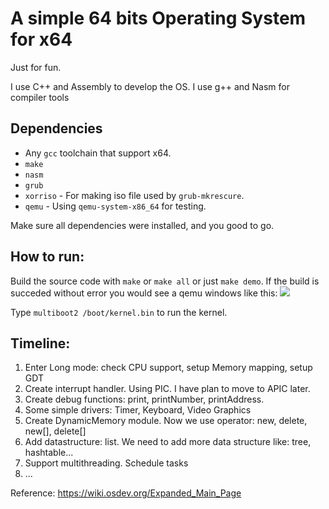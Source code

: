 # A simple 64 bits Operating System for x64

Just for fun.

I use C++ and Assembly to develop the OS. I use g++ and Nasm for compiler tools

## Dependencies

- Any `gcc` toolchain that support x64.
- `make`
- `nasm`
- `grub`
- `xorriso` - For making iso file used by `grub-mkrescure`.
- `qemu` - Using `qemu-system-x86_64` for testing.

Make sure all dependencies were installed, and you good to go.

## How to run:

Build the source code with `make` or `make all` or just `make demo`.
If the build is succeded without error you would see a qemu windows like this:
![](2022-09-20-12-29-03.png)

Type `multiboot2 /boot/kernel.bin` to run the kernel.

## Timeline:

1. Enter Long mode: check CPU support, setup Memory mapping, setup GDT
2. Create interrupt handler. Using PIC. I have plan to move to APIC later.
3. Create debug functions: print, printNumber, printAddress. 
4. Some simple drivers: Timer, Keyboard, Video Graphics
5. Create DynamicMemory module. Now we use operator: new, delete, new[], delete[]
6. Add datastructure: list. We need to add more data structure like: tree, hashtable...
7. Support multithreading. Schedule tasks
8. ...

Reference: https://wiki.osdev.org/Expanded_Main_Page